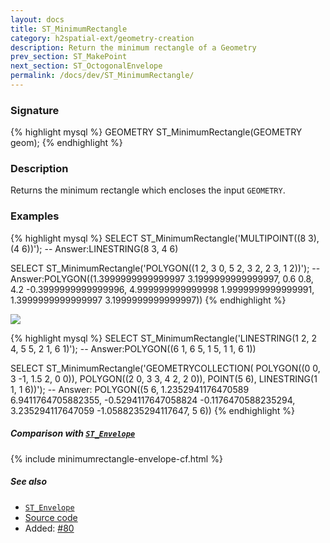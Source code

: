 ```yaml
---
layout: docs
title: ST_MinimumRectangle
category: h2spatial-ext/geometry-creation
description: Return the minimum rectangle of a Geometry
prev_section: ST_MakePoint
next_section: ST_OctogonalEnvelope
permalink: /docs/dev/ST_MinimumRectangle/
---
```


### Signature

{% highlight mysql %}
GEOMETRY ST_MinimumRectangle(GEOMETRY geom);
{% endhighlight %}

### Description
Returns the minimum rectangle which encloses the input `GEOMETRY`.

### Examples

{% highlight mysql %}
SELECT ST_MinimumRectangle('MULTIPOINT((8 3), (4 6))');
-- Answer:LINESTRING(8 3, 4 6)

SELECT ST_MinimumRectangle('POLYGON((1 2, 3 0, 5 2, 3 2, 2 3, 1 2))');
-- Answer:POLYGON((1.3999999999999997 3.1999999999999997, 0.6 0.8, 4.2 -0.3999999999999996, 4.999999999999998 1.9999999999999991, 1.3999999999999997 3.1999999999999997))
{% endhighlight %}

<img class="displayed" src="../ST_MinimumRectangle_1.png"/>

{% highlight mysql %}
SELECT ST_MinimumRectangle('LINESTRING(1 2, 2 4, 5 5, 2 1, 6 1)');
-- Answer:POLYGON((6 1, 6 5, 1 5, 1 1, 6 1))

SELECT ST_MinimumRectangle('GEOMETRYCOLLECTION(
                               POLYGON((0 0, 3 -1, 1.5 2, 0 0)), 
                               POLYGON((2 0, 3 3, 4 2, 2 0)), 
                               POINT(5 6), 
                               LINESTRING(1 1, 1 6))');
-- Answer: POLYGON((5 6, 1.2352941176470589 6.9411764705882355, -0.5294117647058824 -0.1176470588235294, 3.235294117647059 -1.0588235294117647, 5 6))
{% endhighlight %}

##### Comparison with [`ST_Envelope`](../ST_Envelope)

{% include minimumrectangle-envelope-cf.html %}

##### See also

* [`ST_Envelope`](../ST_Envelope)
* <a href="https://github.com/irstv/H2GIS/blob/master/h2spatial-ext/src/main/java/org/h2gis/h2spatialext/function/spatial/create/ST_MinimumRectangle.java" target="_blank">Source code</a>
* Added: <a href="https://github.com/irstv/H2GIS/pull/80" target="_blank">#80</a>

